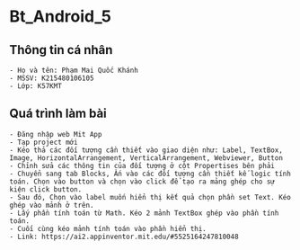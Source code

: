 # Bt_Android_5

## Thông tin cá nhân
    - Họ và tên: Phạm Mai Quốc Khánh
    - MSSV: K215480106105
    - Lớp: K57KMT
## Quá trình làm bài
    - Đăng nhập web Mit App
    - Tạp project mới
    - Kéo thả các đối tượng cần thiết vào giao diện như: Label, TextBox, Image, HorizontalArrangement, VerticalArrangement, Webviewer, Button
    - Chỉnh sửa các thông tin của đối tượng ở cột Propertises bên phải
    - Chuyển sang tab Blocks, Ấn vào các đối tượng cần thiết kế logic tính toán. Chọn vào button và chọn vào click để tạo ra mảng ghép cho sự kiện click button.
    - Sau đó, Chọn vào label muốn hiển thị kết quả chọn phần set Text. Kéo ghép vào mảnh ở trên.
    - Lấy phần tính toán từ Math. Kéo 2 mảnh TextBox ghép vào phần tính toán.
    - Cuối cùng kéo mảnh tính toán vào phần hiển thị.
    - Link: https://ai2.appinventor.mit.edu/#5525164247810048
